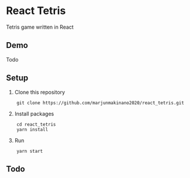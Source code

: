 # React Tetris

Tetris game written in React

## Demo

Todo

## Setup

1. Clone this repository

```
	git clone https://github.com/marjunmakinano2020/react_tetris.git
```

2. Install packages

```
	cd react_tetris
	yarn install
```

3. Run 

```
	yarn start
```

## Todo

